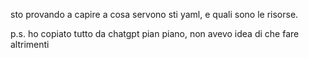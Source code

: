 sto provando a capire a cosa servono sti yaml, e quali sono le risorse.

p.s. ho copiato tutto da chatgpt pian piano, non avevo idea di che fare altrimenti